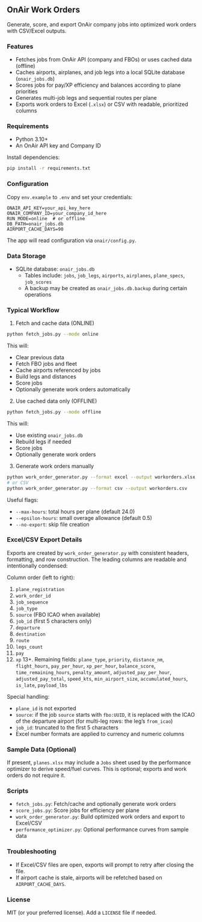 ## OnAir Work Orders

Generate, score, and export OnAir company jobs into optimized work orders with CSV/Excel outputs.

### Features
- Fetches jobs from OnAir API (company and FBOs) or uses cached data (offline)
- Caches airports, airplanes, and job legs into a local SQLite database (`onair_jobs.db`)
- Scores jobs for pay/XP efficiency and balances according to plane priorities
- Generates multi-job legs and sequential routes per plane
- Exports work orders to Excel (`.xlsx`) or CSV with readable, prioritized columns

### Requirements
- Python 3.10+
- An OnAir API key and Company ID

Install dependencies:
```bash
pip install -r requirements.txt
```

### Configuration
Copy `env.example` to `.env` and set your credentials:
```
ONAIR_API_KEY=your_api_key_here
ONAIR_COMPANY_ID=your_company_id_here
RUN_MODE=online  # or offline
DB_PATH=onair_jobs.db
AIRPORT_CACHE_DAYS=90
```
The app will read configuration via `onair/config.py`.

### Data Storage
- SQLite database: `onair_jobs.db`
  - Tables include: `jobs`, `job_legs`, `airports`, `airplanes`, `plane_specs`, `job_scores`
  - A backup may be created as `onair_jobs.db.backup` during certain operations

### Typical Workflow
1) Fetch and cache data (ONLINE)
```bash
python fetch_jobs.py --mode online
```
This will:
- Clear previous data
- Fetch FBO jobs and fleet
- Cache airports referenced by jobs
- Build legs and distances
- Score jobs
- Optionally generate work orders automatically

2) Use cached data only (OFFLINE)
```bash
python fetch_jobs.py --mode offline
```
This will:
- Use existing `onair_jobs.db`
- Rebuild legs if needed
- Score jobs
- Optionally generate work orders

3) Generate work orders manually
```bash
python work_order_generator.py --format excel --output workorders.xlsx
# or CSV
python work_order_generator.py --format csv --output workorders.csv
```
Useful flags:
- `--max-hours`: total hours per plane (default 24.0)
- `--epsilon-hours`: small overage allowance (default 0.5)
- `--no-export`: skip file creation

### Excel/CSV Export Details
Exports are created by `work_order_generator.py` with consistent headers, formatting, and row construction. The leading columns are readable and intentionally condensed:

Column order (left to right):
1. `plane_registration`
2. `work_order_id`
3. `job_sequence`
4. `job_type`
5. `source` (FBO ICAO when available)
6. `job_id` (first 5 characters only)
7. `departure`
8. `destination`
9. `route`
10. `legs_count`
11. `pay`
12. `xp`
13+. Remaining fields: `plane_type`, `priority`, `distance_nm`, `flight_hours`, `pay_per_hour`, `xp_per_hour`, `balance_score`, `time_remaining_hours`, `penalty_amount`, `adjusted_pay_per_hour`, `adjusted_pay_total`, `speed_kts`, `min_airport_size`, `accumulated_hours`, `is_late`, `payload_lbs`

Special handling:
- `plane_id` is not exported
- `source`: if the job `source` starts with `fbo:UUID`, it is replaced with the ICAO of the departure airport (for multi-leg rows: the leg’s `from_icao`)
- `job_id`: truncated to the first 5 characters
- Excel number formats are applied to currency and numeric columns

### Sample Data (Optional)
If present, `planes.xlsx` may include a `Jobs` sheet used by the performance optimizer to derive speed/fuel curves. This is optional; exports and work orders do not require it.

### Scripts
- `fetch_jobs.py`: Fetch/cache and optionally generate work orders
- `score_jobs.py`: Score jobs for efficiency per plane
- `work_order_generator.py`: Build optimized work orders and export to Excel/CSV
- `performance_optimizer.py`: Optional performance curves from sample data

### Troubleshooting
- If Excel/CSV files are open, exports will prompt to retry after closing the file.
- If airport cache is stale, airports will be refetched based on `AIRPORT_CACHE_DAYS`.

### License
MIT (or your preferred license). Add a `LICENSE` file if needed.


